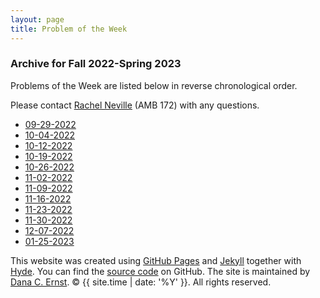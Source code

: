 ```yaml
---
layout: page
title: Problem of the Week
---
```


### Archive for Fall 2022-Spring 2023

Problems of the Week are listed
below in reverse chronological order.

Please contact [Rachel Neville](mailto:Rachel.Neville@nau.edu) (AMB 172) with any questions.

- <a href = "https://naumathstat.github.io/problem-of-the-week/files/2022-09-29">09-29-2022</a>
- <a href = "https://naumathstat.github.io/problem-of-the-week/files/2022-10-04">10-04-2022</a>
- <a href = "https://naumathstat.github.io/problem-of-the-week/files/2022-10-12">10-12-2022</a>
- <a href = "https://naumathstat.github.io/problem-of-the-week/files/2022-10-19">10-19-2022</a>
- <a href = "https://naumathstat.github.io/problem-of-the-week/files/2022-10-26">10-26-2022</a>
- <a href = "https://naumathstat.github.io/problem-of-the-week/files/2022-11-02">11-02-2022</a>
- <a href = "https://naumathstat.github.io/problem-of-the-week/files/2022-11-09">11-09-2022</a>
- <a href = "https://naumathstat.github.io/problem-of-the-week/files/2022-11-16">11-16-2022</a>
- <a href = "https://naumathstat.github.io/problem-of-the-week/files/2022-11-23">11-23-2022</a>
- <a href = "https://naumathstat.github.io/problem-of-the-week/files/2022-11-30">11-30-2022</a>
- <a href = "https://naumathstat.github.io/problem-of-the-week/files/2022-12-07">12-07-2022</a>
- <a href = "https://naumathstat.github.io/problem-of-the-week/files/2023-01-25">01-25-2023</a>


<p>This website was created using <a href="https://pages.github.com">GitHub Pages</a> 
and <a href="http://jekyllrb.com">Jekyll</a> together with 
<a href="http://hyde.getpoole.com">Hyde</a>. 
You can find the <a href="http://github.com/NAUMathStat/seminars">source code</a> on GitHub. 
The site is maintained by <a href="http://dcernst.github.io">Dana C. Ernst</a>. &copy; {{ site.time | date: '%Y' }}. 
All rights reserved.</p>
